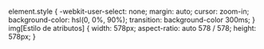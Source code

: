 
element.style {
    -webkit-user-select: none;
    margin: auto;
    cursor: zoom-in;
    background-color: hsl(0, 0%, 90%);
    transition: background-color 300ms;
}
img[Estilo de atributos] {
    width: 578px;
    aspect-ratio: auto 578 / 578;
    height: 578px;
}
